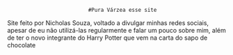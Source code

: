                               #Pura Várzea esse site

Site feito por Nicholas Souza, voltado a divulgar minhas redes sociais, apesar de eu não utilizá-las regularmente e falar um pouco sobre mim, além de ter o novo integrante do Harry Potter que vem na carta do sapo de chocolate
